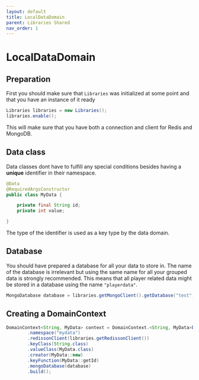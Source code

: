 ```yaml
---
layout: default
title: LocalDataDomain
parent: Libraries Shared
nav_order: 1
---
```


# LocalDataDomain

## Preparation

First you should make sure that `Libraries` was initialized at some point and that you have an instance
of it ready
```java
Libraries libraries = new Libraries();
libraries.enable();
```
This will make sure that you have both a connection and client for Redis and MongoDB.

## Data class

Data classes dont have to fulfill any special conditions besides having a **unique** identifier in
their namespace.
```java
@Data
@RequiredArgsConstructor
public class MyData {

    private final String id;
    private int value;

}
```
The type of the identifier is used as a key type by the data domain.

## Database

You should have prepared a database for all your data to store in. The name of the database is
irrelevant but using the same name for all your grouped data is strongly recommended. This means that
all player related data might be stored in a database using the name `"playerdata"`.

```java
MongoDatabase database = libraries.getMongoClient().getDatabase("test");
```

## Creating a DomainContext

```java
DomainContext<String, MyData> context = DomainContext.<String, MyData>builder()
        .namespace("mydata")
        .redissonClient(libraries.getRedissonClient())
        .keyClass(String.class)
        .valueClass(MyData.class)
        .creator(MyData::new)
        .keyFunction(MyData::getId)
        .mongoDatabase(database)
        .build();
```
